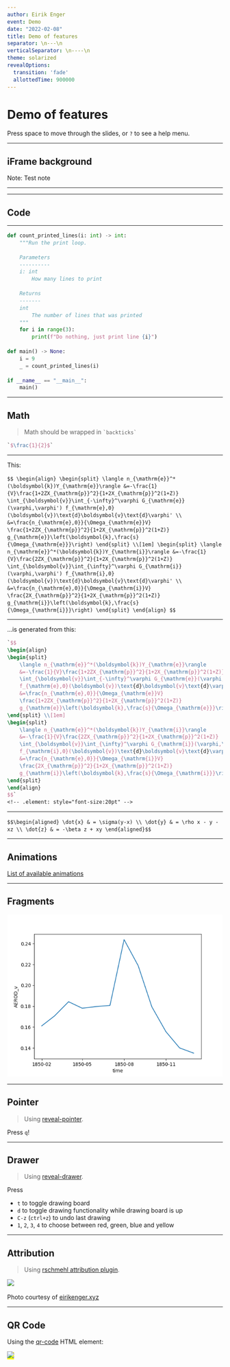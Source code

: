 ```yaml
---
author: Eirik Enger
event: Demo
date: "2022-02-08"
title: Demo of features
separator: \n---\n
verticalSeparator: \n----\n
theme: solarized
revealOptions:
  transition: 'fade'
  allottedTime: 900000
---
```


# Demo of features

Press space to move through the slides, or `?` to see a help menu.

---

## iFrame background

<!-- .element class="menu" name="item" -->

Note: Test note

<!-- dprint-ignore-start -->

----

<!-- dprint-ignore-end -->

<!-- .slide: data-background-iframe="https://eirikenger.xyz" -->

---

## Code

<!-- dprint-ignore-start -->

----

<!-- dprint-ignore-end -->

```python [21,22|19|2-13]
def count_printed_lines(i: int) -> int:
    """Run the print loop.

    Parameters
    ----------
    i: int
        How many lines to print

    Returns
    -------
    int
        The number of lines that was printed
    """
    for i in range(3):
        print(f"Do nothing, just print line {i}")

def main() -> None:
    i = 9
    _ = count_printed_lines(i)

if __name__ == "__main__":
    main()
```

---

<!-- .slide: style="color: #ee2" -->

## Math

> Math should be wrapped in `` `backticks` ``

<!-- .element: class="fragment" style="font-size: 0.30em !important;" -->

```latex
`$\frac{1}{2}$`
```

<!-- dprint-ignore-start -->

----

<!-- dprint-ignore-end -->

This:

<!-- dprint-ignore-start -->

`$$
\begin{align}
\begin{split}
    \langle n_{\mathrm{e}}^*(\boldsymbol{k})Y_{\mathrm{e}}\rangle
    &=-\frac{1}{V}\frac{1+2ZX_{\mathrm{p}}^2}{1+2X_{\mathrm{p}}^2(1+Z)}
    \int_{\boldsymbol{v}}\int_{-\infty}^\varphi G_{\mathrm{e}}(\varphi,\varphi')
    f_{\mathrm{e},0}(\boldsymbol{v})\text{d}\boldsymbol{v}\text{d}\varphi' \\
    &=\frac{n_{\mathrm{e},0}}{\Omega_{\mathrm{e}}V}
    \frac{1+2ZX_{\mathrm{p}}^2}{1+2X_{\mathrm{p}}^2(1+Z)}
    g_{\mathrm{e}}\left(\boldsymbol{k},\frac{s}{\Omega_{\mathrm{e}}}\right)
\end{split} \\[1em]
\begin{split}
    \langle n_{\mathrm{e}}^*(\boldsymbol{k})Y_{\mathrm{i}}\rangle
    &=-\frac{1}{V}\frac{2ZX_{\mathrm{p}}^2}{1+2X_{\mathrm{p}}^2(1+Z)}
    \int_{\boldsymbol{v}}\int_{\infty}^\varphi G_{\mathrm{i}}(\varphi,\varphi')
    f_{\mathrm{i},0}(\boldsymbol{v})\text{d}\boldsymbol{v}\text{d}\varphi' \\
    &=\frac{n_{\mathrm{e},0}}{\Omega_{\mathrm{i}}V}
    \frac{2X_{\mathrm{p}}^2}{1+2X_{\mathrm{p}}^2(1+Z)}
    g_{\mathrm{i}}\left(\boldsymbol{k},\frac{s}{\Omega_{\mathrm{i}}}\right)
\end{split}
\end{align}
$$`
<!-- .element: style="font-size:20pt" -->

----

<!-- dprint-ignore-end -->

...is generated from this:

```latex [1|22|23|3,11]
`$$
\begin{align}
\begin{split}
    \langle n_{\mathrm{e}}^*(\boldsymbol{k})Y_{\mathrm{e}}\rangle
    &=-\frac{1}{V}\frac{1+2ZX_{\mathrm{p}}^2}{1+2X_{\mathrm{p}}^2(1+Z)}
    \int_{\boldsymbol{v}}\int_{-\infty}^\varphi G_{\mathrm{e}}(\varphi,\varphi')
    f_{\mathrm{e},0}(\boldsymbol{v})\text{d}\boldsymbol{v}\text{d}\varphi' \\
    &=\frac{n_{\mathrm{e},0}}{\Omega_{\mathrm{e}}V}
    \frac{1+2ZX_{\mathrm{p}}^2}{1+2X_{\mathrm{p}}^2(1+Z)}
    g_{\mathrm{e}}\left(\boldsymbol{k},\frac{s}{\Omega_{\mathrm{e}}}\right)
\end{split} \\[1em]
\begin{split}
    \langle n_{\mathrm{e}}^*(\boldsymbol{k})Y_{\mathrm{i}}\rangle
    &=-\frac{1}{V}\frac{2ZX_{\mathrm{p}}^2}{1+2X_{\mathrm{p}}^2(1+Z)}
    \int_{\boldsymbol{v}}\int_{\infty}^\varphi G_{\mathrm{i}}(\varphi,\varphi')
    f_{\mathrm{i},0}(\boldsymbol{v})\text{d}\boldsymbol{v}\text{d}\varphi' \\
    &=\frac{n_{\mathrm{e},0}}{\Omega_{\mathrm{i}}V}
    \frac{2X_{\mathrm{p}}^2}{1+2X_{\mathrm{p}}^2(1+Z)}
    g_{\mathrm{i}}\left(\boldsymbol{k},\frac{s}{\Omega_{\mathrm{i}}}\right)
\end{split}
\end{align}
$$`
<!-- .element: style="font-size:20pt" -->
```

<!-- .element: style="font-size:12pt" -->

<!-- dprint-ignore-start -->

----

`$$\begin{aligned}
\dot{x} & = \sigma(y-x) \\
\dot{y} & = \rho x - y - xz \\
\dot{z} & = -\beta z + xy
\end{aligned}$$`

<!-- dprint-ignore-end -->

---

<!-- .slide: class="data-auto-animate" -->

## Animations

<!-- .element class="fragment animated move-to-middle-top" data-animated-duration="1000" data-animated-iterations="1" data-animated-fill="forwards" -->

[List of available animations](https://github.com/rogeralmeida/revealjs-animated)

<!-- .element class="fragment animated rotate" -->

---

## Fragments

![Aerosol forcing](https://github.com/engeir/presentations/raw/main/2022/uit-climate-meeting/assets/AEROD_v_simple_vanilla.png)

<!-- .element: class="fragment" -->

---

## Pointer

> Using [reveal-pointer](https://github.com/burnpiro/reveal-pointer).

Press `q`!

---

## Drawer

> Using [reveal-drawer](https://github.com/burnpiro/reveal-drawer).

Press

- `t` to toggle drawing board
- `d` to toggle drawing functionality while drawing board is up
- `C-z` (`ctrl+z`) to undo last drawing
- `1`, `2`, `3`, `4` to choose between red, green, blue and yellow

---

## Attribution

> Using [rschmehl attribution plugin](https://github.com/rschmehl/reveal-plugins/tree/main/attribution).

<img width="40%" src="https://raw.githubusercontent.com/engeir/flottflyt/d950bc3e01f797bbd4d619eccd53da94cd55ee58/favicon_package_v0.16/safari-pinned-tab.svg" />

<span class="attribution">Photo courtesy of
<a href="https://slides.eirikenger.xyz">eirikenger.xyz</a></span>

---

## QR Code

Using the [qr-code](https://github.com/bitjson/qr-code) HTML element:

<qr-code id="qr1" contents="https://github.com/engeir/slides" module-color="#1c4e7d" position-ring-color="#13532d" position-center-color="#9b6b36" mask-x-to-y-ratio="1.1" style="width: 160px; height: 160px; margin: 0em auto; background-color: #ffff0f">
<img src="https://raw.githubusercontent.com/engeir/flottflyt/d950bc3e01f797bbd4d619eccd53da94cd55ee58/favicon_package_v0.16/safari-pinned-tab.svg" slot="icon" />
</qr-code>
